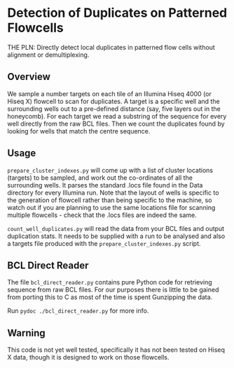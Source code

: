 Detection of Duplicates on Patterned Flowcells
==============================================

THE PLN: Directly detect local duplicates in patterned flow cells without alignment or demultiplexing.

Overview
--------

We sample a number targets on each tile of an Illumina Hiseq 4000 (or Hiseq X) flowcell to scan for duplicates.  A target is a specific well and the surrounding wells out to a pre-defined distance (say, five layers out in the honeycomb).  For each target we read a substring of the sequence for every well directly from the raw BCL files.  Then we count the duplicates found by looking for wells that match the centre sequence.

Usage
-----

```prepare_cluster_indexes.py``` will come up with a list of cluster locations (targets) to be sampled, and work out the co-ordinates of all the surrounding wells.  It parses the standard .locs file found in the Data directory for every Illumina run.  Note that the layout of wells is specific to the generation of flowcell rather than being specific to the machine, so watch out if you are planning to use the same locations file for scanning multiple flowcells - check that the .locs files are indeed the same.

```count_well_duplicates.py``` will read the data from your BCL files and output duplication stats.  It needs to be supplied with a run to be analysed and also a targets file produced with the ```prepare_cluster_indexes.py``` script.

BCL Direct Reader
-----------------

The file ```bcl_direct_reader.py``` contains pure Python code for retrieving sequence from raw BCL files.  For our purposes there is little to be gained from porting this to C as most of the time is spent Gunzipping the data.

Run ```pydoc ./bcl_direct_reader.py``` for more info.

Warning
-------

This code is not yet well tested, specifically it has not been tested on Hiseq X data, though it is designed to work on those flowcells.
